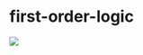 # first-order-logic

![](https://github.com/maurobringolf/first-order-logic/workflows/CI/badge.svg)
